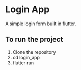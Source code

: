 # Login App

A simple login form built in flutter.

## To run the project

1. Clone the repository
2. cd login_app
3. flutter run


